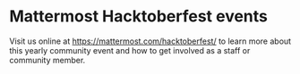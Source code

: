# Mattermost Hacktoberfest events

Visit us online at https://mattermost.com/hacktoberfest/ to learn more about this yearly community event and how to get involved as a staff or community member.
